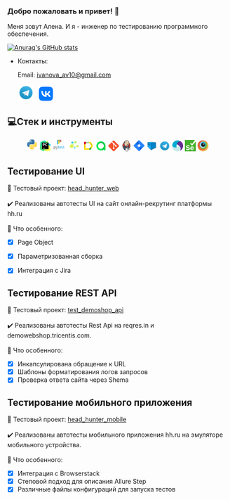 ### Добро пожаловать и привет! :cherry_blossom:
Меня зовут Алена. И я - инженер по тестированию программного обеспечения.</br>

  
  [![Anurag's GitHub stats](https://github-readme-stats.vercel.app/api?username=AsadKasimov
)](https://github.com/GithubRedMouth/github-readme-stats)

- Контакты:

  Email: ivanova_av10@gmail.com
<p>
  &#8287;&#8287;&#8287;&#8287;&#8287;
  <a href="https://t.me/edbeg1337"><img width="37px" alt="Telegram" title="Telegram" src="./images/icons/Telegram.svg"/></a>
  &#8287;
  <a href="https://vk.com/churka46"><img width="32px" alt="VK" title="Vk" src="./images/icons/vk.png"/></a>
  &#8287;

</p>

## 💻Стек и инструменты

<p  align="center">
  <code><img width="5%" title="Python" src="./images/icons/Python-logo-notext.svg"></code>
  <code><img width="5%" title="PyCharm" src="./images/icons/pycharm.svg"></code>
  <code><img width="6%" title="Pytest" src="./images/icons/pytest.png"></code>
  <code><img width="6%" title="Selene" src="./images/icons/selene.png"></code>
  <code><img width="5%" title="Allure Report" src="./images/icons/allure-Report-logo.svg"></code>
  <code><img width="5%" title="Allure TestOps" src="./images/icons/allure-ee-logo.svg"></code>
  <code><img width="5%" title="Github" src="./images/icons/git-logo.svg"></code>
  <code><img width="5%" title="Jenkins" src="./images/icons/jenkins-logo.svg"></code>
  <code><img width="5%" title="Jira" src="./images/icons/jira-logo.svg"></code>
  <code><img width="5%" title="Selenoid" src="./images/icons/selenoid-logo.svg"></code>
  <code><img width="5%" title="Telegram" src="./images/icons/Telegram.svg"></code>
  <code><img width="5%" title="Appium" src="./images/icons/Appium-01.png"></code>
  <code><img width="5%" title="Selenium" src="./images/icons/selenium.png"></code>
  <code><img width="5%" title="Browserstack" src="./images/icons/browserstack.png"></code>

</p>

## Тестирование UI
:link: Тестовый проект: <a target="_blank" href="https://github.com/AsadKasimov/head_hunter_web">head_hunter_web</a></br></br>
:heavy_check_mark: Реализованы автотесты UI на сайт онлайн-рекрутинг платформы hh.ru </br></br>
:triangular_flag_on_post: Что особенного:

- [x] Page Object
- [x] Параметризованная сборка
- [x] Интеграция с Jira



## Тестирование REST API
:link: Тестовый проект: <a target="_blank" href="https://github.com/AsadKasimov/test_demoshop_api">test_demoshop_api</a></br></br>
:heavy_check_mark: Реализованы автотесты Rest Api на reqres.in и demowebshop.tricentis.com.</br></br>
:triangular_flag_on_post: Что особенного:

- [x] Инкапсулирована обращение к URL
- [x] Шаблоны форматирования логов запросов
- [x] Проверка ответа сайта через Shema

## Тестирование мобильного приложения
:link: Тестовый проект: <a target="_blank" href="https://github.com/AsadKasimov/head_hunter_mobile">head_hunter_mobile</a></br></br>
:heavy_check_mark: Реализованы автотесты мобильного приложения hh.ru на эмуляторе мобильного устройства.</br></br>
:triangular_flag_on_post: Что особенного:

- [x] Интеграция с Browserstack
- [x] Степовой подход для описания Allure Step
- [x] Различные файлы конфигураций для запуска тестов
